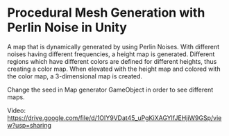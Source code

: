 # Procedural Mesh Generation with Perlin Noise in Unity

A map that is dynamically generated by using Perlin Noises. With different noises having different frequencies, a height map is generated. Different regions which have different colors are defined for different heights, thus creating a color map. When elevated with the height map and colored with the color map, a 3-dimensional map is created.

Change the seed in Map generator GameObject in order to see different maps.

Video:
https://drive.google.com/file/d/1OIY9VDat45_uPgKiXAGYlfJEHjiW9GSp/view?usp=sharing
